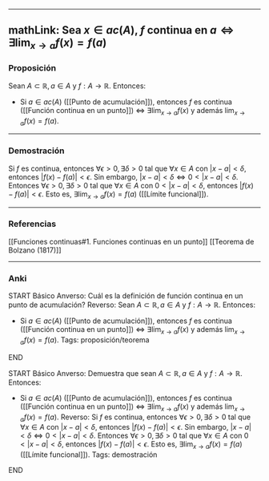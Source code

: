 
---
mathLink: Sea $x \in ac(A)$, $f$ continua en $a \iff \exists \lim_{x \to a} f(x) = f(a)$
---
### Proposición

Sean $A \subset \mathbb R, a \in A$ y $f : A \rightarrow \mathbb R$. Entonces:
- Si $a \in ac(A)$ ([[Punto de acumulación]]), entonces $f$ es continua ([[Función continua en un punto]]) $\iff$ $\exists \lim_{x \to a} f(x)$ y además $\lim_{x \to a} f(x) = f(a)$.

---
### Demostración

Si $f$ es continua, entonces $\forall \epsilon > 0, \exists \delta > 0$ tal que $\forall x \in A$ con $|x - a| < \delta$, entonces $|f(x) - f(a)| < \epsilon$. Sin embargo, $|x-a| < \delta \iff 0<|x-a|<\delta$. Entonces $\forall \epsilon > 0, \exists \delta > 0$ tal que $\forall x \in A$ con $0 < |x-a| < \delta$, entonces $|f(x)-f(a)| < \epsilon$. Esto es, $\exists \lim_{x \to a} f(x) = f(a)$ ([[Límite funcional]]). 

---
### Referencias

[[Funciones continuas#1. Funciones continuas en un punto]]
[[Teorema de Bolzano (1817)]]

---
### Anki

START
Básico
Anverso: Cuál es la definición de función continua en un punto de acumulación?
Reverso: Sean $A \subset \mathbb R, a \in A$ y $f : A \rightarrow \mathbb R$. Entonces:
- Si $a \in ac(A)$ ([[Punto de acumulación]]), entonces $f$ es continua ([[Función continua en un punto]]) $\iff$ $\exists \lim_{x \to a} f(x)$ y además $\lim_{x \to a} f(x) = f(a)$.
Tags: proposición/teorema
<!--ID: 1706209553664-->
END

START
Básico
Anverso: Demuestra que sean $A \subset \mathbb R, a \in A$ y $f : A \rightarrow \mathbb R$. Entonces:
- Si $a \in ac(A)$ ([[Punto de acumulación]]), entonces $f$ es continua ([[Función continua en un punto]]) $\iff$ $\exists \lim_{x \to a} f(x)$ y además $\lim_{x \to a} f(x) = f(a)$.
Reverso: Si $f$ es continua, entonces $\forall \epsilon > 0, \exists \delta > 0$ tal que $\forall x \in A$ con $|x - a| < \delta$, entonces $|f(x) - f(a)| < \epsilon$. Sin embargo, $|x-a| < \delta \iff 0<|x-a|<\delta$. Entonces $\forall \epsilon > 0, \exists \delta > 0$ tal que $\forall x \in A$ con $0 < |x-a| < \delta$, entonces $|f(x)-f(a)| < \epsilon$. Esto es, $\exists \lim_{x \to a} f(x) = f(a)$ ([[Límite funcional]]). 
Tags: demostración
<!--ID: 1706209553667-->
END

